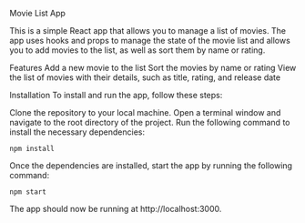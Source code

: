 Movie List App

This is a simple React app that allows you to manage a list of movies. The app uses hooks and props to manage the state of the movie list and allows you to add movies to the list, as well as sort them by name or rating.

Features
Add a new movie to the list
Sort the movies by name or rating
View the list of movies with their details, such as title, rating, and release date

Installation
To install and run the app, follow these steps:

Clone the repository to your local machine.
Open a terminal window and navigate to the root directory of the project.
Run the following command to install the necessary dependencies:

	npm install

Once the dependencies are installed, start the app by running the following command:

	npm start

The app should now be running at http://localhost:3000.

